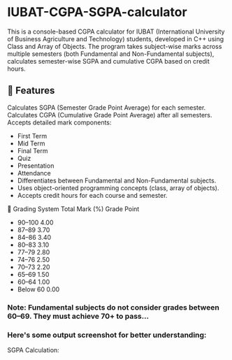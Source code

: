 # IUBAT-CGPA-SGPA-calculator
This is a console-based CGPA calculator for IUBAT (International University of Business Agriculture and Technology) students, developed in C++ using Class and Array of Objects. The program takes subject-wise marks across multiple semesters (both Fundamental and Non-Fundamental subjects), calculates semester-wise SGPA and cumulative CGPA based on credit hours.

## 🔧 Features
Calculates SGPA (Semester Grade Point Average) for each semester.
Calculates CGPA (Cumulative Grade Point Average) after all semesters.
Accepts detailed mark components:
- First Term
- Mid Term
- Final Term
- Quiz
- Presentation
- Attendance
- Differentiates between Fundamental and Non-Fundamental subjects.
- Uses object-oriented programming concepts (class, array of objects).
- Accepts credit hours for each course and semester.

🧮 Grading System
Total Mark (%)	     Grade Point
* 90–100	            4.00
* 87–89	              3.70
* 84–86	              3.40
* 80–83	              3.10
* 77–79	              2.80
* 74–76	              2.50
* 70–73          	    2.20
* 65–69          	    1.50
* 60–64	              1.00
* Below 60	          0.00

### Note: Fundamental subjects do not consider grades between 60–69. They must achieve 70+ to pass...

### Here's some output screenshot for better understanding:
SGPA Calculation:


